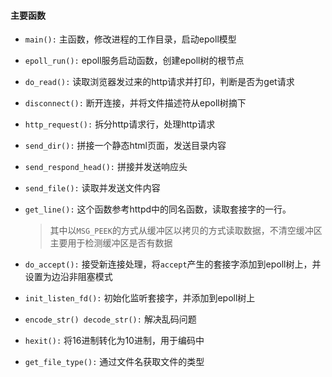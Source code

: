 #### 主要函数
- `main():` 主函数，修改进程的工作目录，启动epoll模型

- `epoll_run():` epoll服务启动函数，创建epoll树的根节点

- `do_read():` 读取浏览器发过来的http请求并打印，判断是否为get请求

- `disconnect():` 断开连接，并将文件描述符从epoll树摘下

- `http_request():` 拆分http请求行，处理http请求

- `send_dir():` 拼接一个静态html页面，发送目录内容

- `send_respond_head():` 拼接并发送响应头

- `send_file():`  读取并发送文件内容

- `get_line():` 这个函数参考httpd中的同名函数，读取套接字的一行。
    > 其中以`MSG_PEEK`的方式从缓冲区以拷贝的方式读取数据，不清空缓冲区
    > 主要用于检测缓冲区是否有数据 

- `do_accept():` 接受新连接处理，将`accept`产生的套接字添加到epoll树上，并设置为边沿非阻塞模式

- `init_listen_fd():` 初始化监听套接字，并添加到epoll树上

- `encode_str() decode_str():` 解决乱码问题

- `hexit():` 将16进制转化为10进制，用于编码中

- `get_file_type():` 通过文件名获取文件的类型
